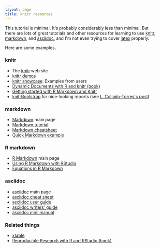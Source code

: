 ```yaml
---
layout: page
title: knitr resources
---
```


This tutorial is minimal.  It's probably considerably less than
minimal.  But there are lots of great tutorials and other resources
for learning to use [knitr](http://yihui.name/knitr/), [markdown](http://daringfireball.net/projects/markdown/),
and [asciidoc](http://www.methods.co.nz/asciidoc/), and I'm not even trying to cover [latex](http://www.latex-project.org)
properly. 

Here are some examples.

### knitr

- The [knitr](http://yihui.name/knitr/) web site
- [knitr demos](http://yihui.name/knitr/demos)
- [knitr showcase](http://yihui.name/knitr/demo/showcase/): Examples
  from users
- [Dynamic Documents with R and knitr (book)](http://www.amazon.com/exec/obidos/ASIN/1482203537/7210-20)
- [Getting started with R Markdown and Knitr](http://jeromyanglim.blogspot.com/2012/05/getting-started-with-r-markdown-knitr.html)
- [knitrBootstrap](http://jimhester.github.io/knitrBootstrap/) for nice-looking reports (see
  [L. Collado-Torres's post](http://lcolladotor.github.io/2013/12/10/knitrBootstrap/#.UuntzXddXVQ))

### markdown

- [Markdown](http://daringfireball.net/projects/markdown/) main page
- [Markdown tutorial](http://www.markdowntutorial.com/)
- [Markdown cheatsheet](https://github.com/adam-p/markdown-here/wiki/Markdown-Cheatsheet)
- [Quick Markdown example](http://www.unexpected-vortices.com/sw/gouda/quick-markdown-example.html)

### R markdown

- [R Markdown](http://www.rstudio.com/ide/docs/r_markdown) main page
- [Using R Markdown with RStudio](http://www.rstudio.com/ide/docs/authoring/using_markdown)
- [Equations in R Markdown](http://www.rstudio.com/ide/docs/authoring/using_markdown_equations)

### asciidoc

- [asciidoc](http://www.methods.co.nz/asciidoc/) main page
- [asciidoc cheat sheet](http://powerman.name/doc/asciidoc)
- [asciidoc user guide](http://www.methods.co.nz/asciidoc/userguide.html)
- [asciidoc writers' guide](http://asciidoctor.org/docs/asciidoc-writers-guide/)
- [asciidoc mini manual](http://www.csc.kth.se/~akozlov/asciidoc-mini.html)

### Related things

- [xtable](http://cran.r-project.org/web/packages/xtable/index.html)
- [Reproducible Research with R and RStudio (book)](http://www.amazon.com/exec/obidos/ASIN/1466572841/7210-20)

